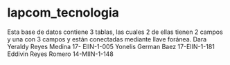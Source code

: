 # lapcom_tecnologia
Esta base de datos contiene 3 tablas, las cuales 2 de ellas tienen 2 campos y una  con 3 campos y están conectadas mediante llave foránea.  Dara Yeraldy Reyes Medina  17- EIIN-1-005      Yonelis German Baez     17-EIIN-1-181      Eddivin Reyes Romero  14-MIIN-1-148
